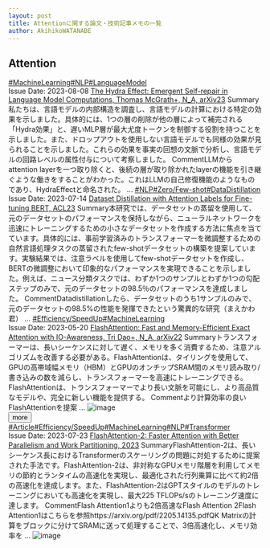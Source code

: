 ```yaml
---
layout: post
title: Attentionに関する論文・技術記事メモの一覧
author: AkihikoWATANABE
---
```

## Attention
<div class="visible-content">
<a class="button" href="articles/MachineLearning.html">#MachineLearning</a><a class="button" href="articles/NLP.html">#NLP</a><a class="button" href="articles/LanguageModel.html">#LanguageModel</a><br><span class="issue_date">Issue Date: 2023-08-08</span>
<a href="https://github.com/AkihikoWatanabe/paper_notes/issues/923">The Hydra Effect: Emergent Self-repair in Language Model Computations, Thomas McGrath+, N_A, arXiv23</a>
<span class="snippet"><span>Summary</span>私たちは、言語モデルの内部構造を調査し、言語モデルの計算における特定の効果を示しました。具体的には、1つの層の削除が他の層によって補完される「Hydra効果」と、遅いMLP層が最大尤度トークンを制御する役割を持つことを示しました。また、ドロップアウトを使用しない言語モデルでも同様の効果が見られることを示しました。これらの効果を事実の回想の文脈で分析し、言語モデルの回路レベルの属性付与について考察しました。</span>
<span class="snippet"><span>Comment</span>LLMからattention layerを一つ取り除くと、後続の層が取り除かれたlayerの機能を引き継ぐような働きをすることがわかった。これはLLMの自己修復機能のようなものであり、HydraEffectと命名された。 ...</span>
<a class="button" href="articles/NLP.html">#NLP</a><a class="button" href="articles/Zero_Few-shot.html">#Zero/Few-shot</a><a class="button" href="articles/DataDistillation.html">#DataDistillation</a><br><span class="issue_date">Issue Date: 2023-07-14</span>
<a href="https://github.com/AkihikoWatanabe/paper_notes/issues/827">Dataset Distillation with Attention Labels for Fine-tuning BERT, ACL23</a>
<span class="snippet"><span>Summary</span>本研究では、データセットの蒸留を使用して、元のデータセットのパフォーマンスを保持しながら、ニューラルネットワークを迅速にトレーニングするための小さなデータセットを作成する方法に焦点を当てています。具体的には、事前学習済みのトランスフォーマーを微調整するための自然言語処理タスクの蒸留されたfew-shotデータセットの構築を提案しています。実験結果では、注意ラベルを使用してfew-shotデータセットを作成し、BERTの微調整において印象的なパフォーマンスを実現できることを示しました。例えば、ニュース分類タスクでは、わずか1つのサンプルとわずか1つの勾配ステップのみで、元のデータセットの98.5％のパフォーマンスを達成しました。</span>
<span class="snippet"><span>Comment</span>Datadistillationしたら、データセットのうち1サンプルのみで、元のデータセットの98.5%の性能を発揮できたという驚異的な研究（まえかわ君） ...</span>
<a class="button" href="articles/Efficiency_SpeedUp.html">#Efficiency/SpeedUp</a><a class="button" href="articles/MachineLearning.html">#MachineLearning</a><br><span class="issue_date">Issue Date: 2023-05-20</span>
<a href="https://github.com/AkihikoWatanabe/paper_notes/issues/688">FlashAttention: Fast and Memory-Efficient Exact Attention with  IO-Awareness, Tri Dao+, N_A, arXiv22</a>
<span class="snippet"><span>Summary</span>トランスフォーマーは、長いシーケンスに対して遅く、メモリを多く消費するため、注意アルゴリズムを改善する必要がある。FlashAttentionは、タイリングを使用して、GPUの高帯域幅メモリ（HBM）とGPUのオンチップSRAM間のメモリ読み取り/書き込みの数を減らし、トランスフォーマーを高速にトレーニングできる。FlashAttentionは、トランスフォーマーでより長い文脈を可能にし、より高品質なモデルや、完全に新しい機能を提供する。</span>
<span class="snippet"><span>Comment</span>より計算効率の良いFlashAttentionを提案 ...</span>
<img src="https://github.com/AkihikoWatanabe/paper_notes/assets/12249301/e3cb11b7-f413-4831-bea6-97886b683ff7" alt="image"></div>
<button onclick="showMore(0)">more</button>

<div class="hidden-content">
<a class="button" href="articles/Article.html">#Article</a><a class="button" href="articles/Efficiency/SpeedUp.html">#Efficiency/SpeedUp</a><a class="button" href="articles/MachineLearning.html">#MachineLearning</a><a class="button" href="articles/NLP.html">#NLP</a><a class="button" href="articles/Transformer.html">#Transformer</a><br><span class="issue_date">Issue Date: 2023-07-23</span>
<a href="https://github.com/AkihikoWatanabe/paper_notes/issues/899">FlashAttention-2: Faster Attention with Better Parallelism and Work Partitioning, 2023</a>
<span class="snippet"><span>Summary</span>FlashAttention-2は、長いシーケンス長におけるTransformerのスケーリングの問題に対処するために提案された手法です。FlashAttention-2は、非対称なGPUメモリ階層を利用してメモリの節約とランタイムの高速化を実現し、最適化された行列乗算に比べて約2倍の高速化を達成します。また、FlashAttention-2はGPTスタイルのモデルのトレーニングにおいても高速化を実現し、最大225 TFLOPs/sのトレーニング速度に達します。</span>
<span class="snippet"><span>Comment</span>Flash Attention1よりも2倍高速なFlash Attention 2Flash Attention1はこちらを参照https://arxiv.org/pdf/2205.14135.pdfQK Matrixの計算をブロックに分けてSRAMに送って処理することで、3倍高速化し、メモリ効率を ...</span>
<img src="https://github.com/AkihikoWatanabe/paper_notes/assets/12249301/935f61f3-97ce-4e76-826b-040f92ca567c" alt="image"><button onclick="hideContent(0)" style="display: none;">hide</button>
</div>
